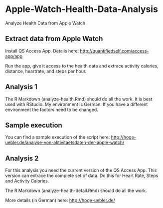 # Apple-Watch-Health-Data-Analysis
Analyze Health Data from Apple Watch

## Extract data from Apple Watch

Install QS Access App. Details here: http://quantifiedself.com/access-app/app

Run the app, give it access to the health data and extrace activity calories, distance, heartrate, and steps per hour.

## Analysis 1

The R Markdown (analyze-health.Rmd) should do all the work. It is best used with RStudio.
My environment is German. If you have a different environment the factors need to be changed.

## Sample execution

You can find a sample execution of the script here: http://hoge-uebler.de/analyse-von-aktivitaetsdaten-der-apple-watch/

## Analysis 2

For this analysis you need the current version of the QS Access App. This version can extrace the complete set of data. Do this for Heart Rate, Steps and Activity Calories.

The R Markdown (analyze-health-detail.Rmd) should do all the work. 

More details (in German) here: http://hoge-uebler.de/